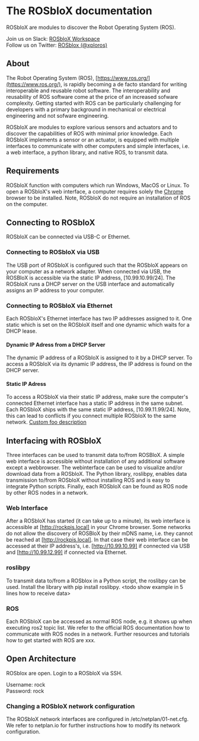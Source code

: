 # The ROSbloX documentation

ROSbloX are modules to discover the Robot Operating System (ROS).

Join us on Slack: [ROSbloX Workspace](https://join.slack.com/t/rosblox/shared_invite/zt-1c6ifc24n-OswQtNwORkq588QPNZ2KoA)  
Follow us on Twitter: [ROSblox (@xploros)](https://twitter.com/xploros)

## About

The Robot Operating System (ROS), [https://www.ros.org/](https://www.ros.org/), is rapidly becoming a de facto standard for writing interoperable and reusable robot software. The interoperability and reusability of ROS software come at the price of an increased sofware complexity. Getting started with ROS can be particularly challenging for developers with a primary background in mechanical or electrical engineering and not sofware engineering.  

ROSbloX are modules to explore various sensors and actuators and to discover the capabilities of ROS with minimal prior knowledge. Each ROSbloX implements a sensor or an actuator, is equipped with multiple interfaces to communicate with other computers and simple interfaces,  i.e. a web interface, a python library, and native ROS, to transmit data. 

## Requirements

ROSbloX function with computers which run Windows, MacOS or Linux. To open a ROSbloX's web interface, a computer requires solely the [Chrome](https://www.google.com/chrome/) browser to be installed. Note, ROSbloX do not require an installation of ROS on the computer.

## Connecting to ROSbloX

ROSbloX can be connected via USB-C or Ethernet.

### Connecting to ROSbloX via USB

The USB port of ROSbloX is configured such that the ROSbloX appears on your computer as a network adapter. When connected via USB, the ROSBloX is accessible via the static IP address, [10.99.10.99/24]. The ROSbloX runs a DHCP server on the USB interface and automatically assigns an IP address to your computer. 

### Connecting to ROSbloX via Ethernet 

Each ROSbloX's Ethernet interface has two IP addresses assigned to it. One static which is set on the ROSbloX itself and one dynamic which waits for a DHCP lease.

#### Dynamic IP Adress from a DHCP Server 

The dynamic IP address of a ROSbloX is assigned to it by a DHCP server. To access a ROSbloX via its dynamic IP address, the IP address is found on the DHCP server.

#### Static IP Adress

To access a ROSbloX via their static IP address, make sure the computer's connected Ethernet interface has a static IP address in the same subnet. 
Each ROSbloX ships with the same static IP address, [10.99.11.99/24]. Note, this can lead to conflicts if you connect multiple ROSbloX to the same network. [Custom foo description](#changing-a-rosblox-network-configuration)

## Interfacing with ROSbloX

Three interfaces can be used to transmit data to/from ROSBloX. A simple web interface is accessible without installation of any additional software except a webbrowser. The webinterface can be used to visualize and/or download data from a ROSbloX. The Python library, roslibpy, enables data transmission to/from ROSbloX without installing ROS and is easy to integrate Python scripts. Finally, each ROSbloX can be found as ROS node by other ROS nodes in a network.

### Web Interface

After a ROSbloX has started (it can take up to a minute), its web interface is accessible at [http://rockpis.local] in your Chrome browser. Some networks do not allow the discovery of ROSBloX by their mDNS name, i.e. they cannot be reached at [http://rockpis.local]. In that case their web interface can be accessed at their IP address's, i.e. [http://10.99.10.99] if connected via USB and [http://10.99.12.99] if connected via Ethernet.

### roslibpy

To transmit data to/from a ROSblox in a Python script, the roslibpy can be used. Install the library with pip install roslibpy.
<todo show example in 5 lines how to receive data>

### ROS

Each ROSbloX can be accessed as normal ROS node, e.g. it shows up when executing ros2 topic list. We refer to the official ROS documentation how to communicate with ROS nodes in a network. Further resources and tutorials how to get started with ROS are xxx.  


## Open Architecture

ROSblox are open. Login to a ROSbloX via SSH.  

Username: rock  
Password: rock  

### Changing a ROSbloX network configuration

The ROSbloX network interfaces are configured in /etc/netplan/01-net.cfg. 
We refer to netplan.io for further instructions how to modify its network configuration.
